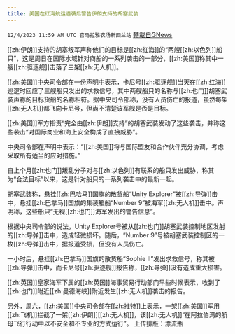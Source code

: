 ```yaml
---
title: 美国在红海航运遇袭后警告伊朗支持的胡塞武装
---
```

`12/4/2023 11:59 AM UTC 喜马拉雅农场新西兰站` [轉載自GNews](https://gnews.org/articles/2069310)

[[zh:伊朗]]支持的胡塞叛军声称他们的目标是[[zh:红海]]的“两艘[[zh:以色列]]船只”，这是周日在国际水域针对商船的一系列袭击的一部分，[[zh:美国]]称其中一艘[[zh:驱逐舰]]击落了三架[[zh:无人机]]。

[[zh:美国]]中央司令部在一份声明中表示，卡尼号[[zh:驱逐舰]]当天在[[zh:红海]]巡逻时回应了三艘船只发出的求救信号，其中两艘船只的名称与[[zh:也门]]胡塞武装声称的目标货船的名称相符。据中央司令部称，没有人员伤亡的报道，虽然每架[[zh:无人机]]都飞向卡尼号，但尚不清楚该军舰是否是目标。

[[zh:美国]]军方指责“完全由[[zh:伊朗]]支持”的胡塞武装发动了这些袭击，并称这些袭击“对国际商业和海上安全构成了直接威胁”。

中央司令部在声明中表示：“[[zh:美国]]将与国际盟友和合作伙伴充分协调，考虑采取所有适当的应对措施。”

自上个月[[zh:也门]]叛乱分子对与[[zh:以色列]]有联系的船只发出威胁，称其为“合法目标”以来，这是针对船只的一系列袭击中的最新一起。

胡塞武装称，悬挂[[zh:巴哈马]]国旗的散货船“Unity Explorer”被[[zh:导弹]]击中，悬挂[[zh:巴拿马]]国旗的集装箱船“Number 9”被海军[[zh:无人机]]击中。声明称，这些船只“无视[[zh:也门]]海军发出的警告信息”。

根据中央司令部的说法，Unity Explorer号被从[[zh:也门]]胡塞武装控制地区发射的[[zh:导弹]]击中，造成轻微损坏。随后，“Number 9”号被胡塞武装控制区的一枚[[zh:导弹]]击中，据报道受损，但没有人员伤亡。

一小时后，悬挂[[zh:巴拿马]]国旗的散货船“Sophie II”发出求救信号，称其被[[zh:导弹]]击中，而卡尼号[[zh:驱逐舰]]报告称，[[zh:导弹]]没有造成重大损害。

[[zh:英国]]皇家海军下属的[[zh:英国]]海事贸易行动部门早些时候表示，收到了[[zh:也门]]附近[[zh:曼德海峡]]附近发生[[zh:无人机]]袭击的报告。

另外，周六，[[zh:美国]]中央司令部在[[zh:推特]]上表示，一架[[zh:美国]]军用[[zh:飞机]]拦截了一架[[zh:伊朗]][[zh:无人机]]，该[[zh:无人机]]“在阿拉伯湾的航母飞行行动中以不安全和不专业的方式运行”。
上传排版：漂流瓶
